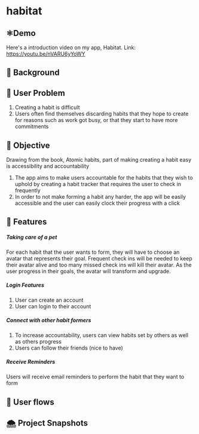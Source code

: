 # habitat
## ⚛️Demo
Here's a introduction video on my app, Habitat. Link: https://youtu.be/nVARU6yYoWY
## 🌲 Background

## 🍁 User Problem
1. Creating a habit is difficult
2. Users often find themselves discarding habits that they hope to create for reasons such as work got busy, or that they start to have more commitments

## 🥕 Objective
Drawing from the book, Atomic habits, part of making creating a habit easy is accessibility and accountability
1. The app aims to make users accountable for the habits that they wish to uphold by creating a habit tracker that requires the user to check in frequently
2. In order to not make forming a habit any harder, the app will be easily accessible and the user can easily clock their progress with a click

## 🎣 Features
##### Taking care of a pet
For each habit that the user wants to form, they will have to choose an avatar that represents their goal. Frequent check ins will be needed to keep their avatar alive and too many missed check ins will kill their avatar. As the user progress in their goals, the avatar will transform and upgrade.

##### Login Features
1. User can create an account
2. User can login to their account

##### Connect with other habit formers
1. To increase accountability, users can view habits set by others as well as others progress
2. Users can follow their friends (nice to have)

##### Receive Reminders
Users will receive email reminders to perform the habit that they want to form

## 🍉 User flows
## 🌨️ Project Snapshots
